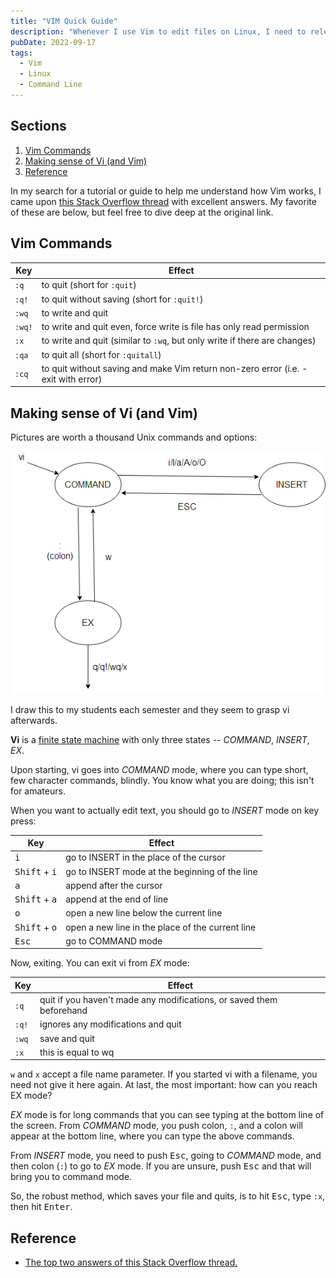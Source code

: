```yaml
---
title: "VIM Quick Guide"
description: "Whenever I use Vim to edit files on Linux, I need to relearn how to use it. Years ago I found a thread on Stack Overflow with two simple and extremely useful answers that helped me make sense of Vim. So here it is."
pubDate: 2022-09-17
tags:
  - Vim
  - Linux
  - Command Line
---
```


## Sections

1. [Vim Commands](#cmd)
2. [Making sense of Vi (and Vim)](#vi)
3. [Reference](#ref)

<div id='cmd'/>

In my search for a tutorial or guide to help me understand how Vim works, I came upon <a href="https://stackoverflow.com/questions/11828270/how-do-i-exit-vim" target="blank">this Stack Overflow thread</a> with excellent answers. My favorite of these are below, but feel free to dive deep at the original link.

## Vim Commands

| Key    | Effect                                                                             |
| ------ | ---------------------------------------------------------------------------------- |
| `:q`   | to quit (short for `:quit`)                                                        |
| `:q!`  | to quit without saving (short for `:quit!`)                                        |
| `:wq`  | to write and quit                                                                  |
| `:wq!` | to write and quit even, force write is file has only read permission               |
| `:x`   | to write and quit (similar to `:wq`, but only write if there are changes)          |
| `:qa`  | to quit all (short for `:quitall`)                                                 |
| `:cq`  | to quit without saving and make Vim return non-zero error (i.e. - exit with error) |

<div id='vi'/>

## Making sense of Vi (and Vim)

Pictures are worth a thousand Unix commands and options:

![Vi Diagram.](../../img/blog/vim.png)

I draw this to my students each semester and they seem to grasp vi afterwards.

**Vi** is a <a href="https://en.wikipedia.org/wiki/Finite-state_machine" target="_blank">finite state machine</a> with only three states -- _COMMAND_, _INSERT_, _EX_.

Upon starting, vi goes into _COMMAND_ mode, where you can type short, few character commands, blindly. You know what you are doing; this isn't for amateurs.

When you want to actually edit text, you should go to _INSERT_ mode on key press:

| Key                             | Effect                                           |
| ------------------------------- | ------------------------------------------------ |
| <kbd>i</kbd>                    | go to INSERT in the place of the cursor          |
| <kbd>Shift</kbd> + <kbd>i</kbd> | go to INSERT mode at the beginning of the line   |
| <kbd>a</kbd>                    | append after the cursor                          |
| <kbd>Shift</kbd> + <kbd>a</kbd> | append at the end of line                        |
| <kbd>o</kbd>                    | open a new line below the current line           |
| <kbd>Shift</kbd> + <kbd>o</kbd> | open a new line in the place of the current line |
| <kbd>Esc</kbd>                  | go to COMMAND mode                               |

Now, exiting. You can exit vi from _EX_ mode:

| Key   | Effect                                                               |
| ----- | -------------------------------------------------------------------- |
| `:q`  | quit if you haven't made any modifications, or saved them beforehand |
| `:q!` | ignores any modifications and quit                                   |
| `:wq` | save and quit                                                        |
| `:x`  | this is equal to wq                                                  |

`w` and `x` accept a file name parameter. If you started vi with a filename, you need not give it here again. At last, the most important: how can you reach EX mode?

_EX_ mode is for long commands that you can see typing at the bottom line of the screen. From _COMMAND_ mode, you push colon, <code>:</code>, and a colon will appear at the bottom line, where you can type the above commands.

From _INSERT_ mode, you need to push <kbd>Esc</kbd>, going to _COMMAND_ mode, and then colon (`:`) to go to _EX_ mode.
If you are unsure, push <kbd>Esc</kbd> and that will bring you to command mode.

So, the robust method, which saves your file and quits, is to hit <kbd>Esc</kbd>, type `:x`, then hit <kbd>Enter</kbd>.

<div id='ref'/>

## Reference

- <a href="https://stackoverflow.com/questions/11828270/how-do-i-exit-vim" target="blank">The top two answers of this Stack Overflow thread.</a>
